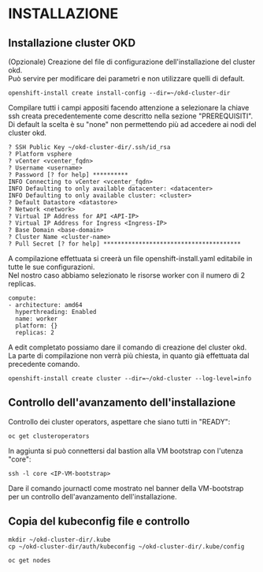 # INSTALLAZIONE

## Installazione cluster OKD
(Opzionale) Creazione del file di configurazione dell'installazione del cluster okd.  
Può servire per modificare dei parametri e non utilizzare quelli di default.  
```
openshift-install create install-config --dir=~/okd-cluster-dir
```
Compilare tutti i campi appositi facendo attenzione a selezionare la chiave ssh creata precedentemente come descritto nella sezione "PREREQUISITI". Di default la scelta è su "none" non permettendo più ad accedere ai nodi del cluster okd.  
```
? SSH Public Key ~/okd-cluster-dir/.ssh/id_rsa
? Platform vsphere
? vCenter <vcenter_fqdn>
? Username <username>
? Password [? for help] **********
INFO Connecting to vCenter <vcenter_fqdn>
INFO Defaulting to only available datacenter: <datacenter>
INFO Defaulting to only available cluster: <cluster>
? Default Datastore <datastore>
? Network <network>
? Virtual IP Address for API <API-IP>
? Virtual IP Address for Ingress <Ingress-IP>
? Base Domain <base-domain>
? Cluster Name <cluster-name>
? Pull Secret [? for help] ***************************************
```

A compilazione effettuata si creerà un file openshift-install.yaml editabile in tutte le sue configurazioni.  
Nel nostro caso abbiamo selezionato le risorse worker con il numero di 2 replicas.  
```
compute:
- architecture: amd64
  hyperthreading: Enabled
  name: worker
  platform: {}
  replicas: 2
  ```
  
A edit completato possiamo dare il comando di creazione del cluster okd.  
La parte di compilazione non verrà più chiesta, in quanto già effettuata dal precedente comando.  
```
openshift-install create cluster --dir=~/okd-cluster --log-level=info
```

## Controllo dell'avanzamento dell'installazione
Controllo dei cluster operators, aspettare che siano tutti in "READY":  
```
oc get clusteroperators
```

In aggiunta si può connettersi dal bastion alla VM bootstrap con l'utenza "core":  
```
ssh -l core <IP-VM-bootstrap>
```
Dare il comando journactl come mostrato nel banner della VM-bootstrap per un controllo dell'avanzamento dell'installazione.

## Copia del kubeconfig file e controllo
```
mkdir ~/okd-cluster-dir/.kube
cp ~/okd-cluster-dir/auth/kubeconfig ~/okd-cluster-dir/.kube/config
```

```
oc get nodes
```
